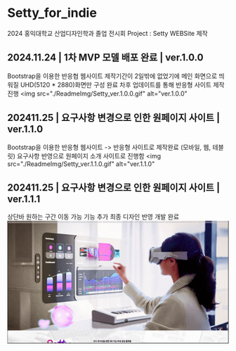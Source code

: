 # Setty_for_indie
2024 홍익대학교 산업디자인학과 졸업 전시회 
Project : Setty WEBSite 제작

## 2024.11.24  |  1차 MVP 모델 배포 완료 | ver.1.0.0
Bootstrap을 이용한 반응협 웹사이트
제작기간이 2일밖에 없었기에 메인 화면으로 띄워질 UHD(5120 * 2880)화면만 구성 완료
차후 업데이트를 통해 반응형 사이트 제작 진행
<img src="./ReadmeImg/Setty_ver.1.0.0.gif" alt="ver.1.0.0"

## 202411.25 | 요구사항 변경으로 인한 원페이지 사이트 | ver.1.1.0
Bootstrap을 이용한 반응형 웹사이트 -> 반응형 사이트로 제작완료 (모바일, 웹, 테블릿)
요구사항 반영으로 원페이지 소개 사이트로 진행함
<img src="./ReadmeImg/Setty_ver.1.1.0.gif" alt="ver.1.1.0"

## 202411.25 | 요구사항 변경으로 인한 원페이지 사이트 | ver.1.1.1
상단바 원하는 구간 이동 가능 기능 추가
최종 디자인 반영 개발 완료
<img src="./ReadmeImg/Setty_ver.1.1.1..gif" alt="ver.1.1.1">
